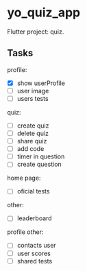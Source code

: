 # yo_quiz_app

Flutter project: quiz.

## Tasks

profile:
- [x] show userProfile
- [ ] user image
- [ ] users tests

quiz:
- [ ] create quiz
- [ ] delete quiz
- [ ] share quiz
- [ ] add code
- [ ] timer in question
- [ ] create question

home page:
- [ ] oficial tests

other:
- [ ] leaderboard

profile other:
- [ ] contacts user 
- [ ] user scores
- [ ] shared tests